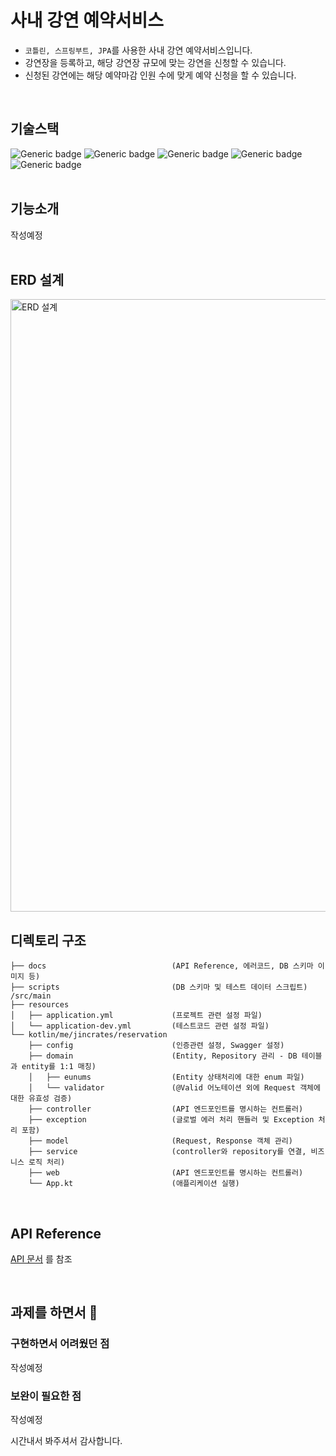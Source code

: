 # 사내 강연 예약서비스
- `코틀린, 스프링부트, JPA`를 사용한 사내 강연 예약서비스입니다.
- 강연장을 등록하고, 해당 강연장 규모에 맞는 강연을 신청할 수 있습니다.
- 신청된 강연에는 해당 예약마감 인원 수에 맞게 예약 신청을 할 수 있습니다.
<br/>

## 기술스택
![Generic badge](https://img.shields.io/badge/1.6.21-kotlin-7F52FF.svg)
![Generic badge](https://img.shields.io/badge/17-OpenJDK-537E99.svg)
![Generic badge](https://img.shields.io/badge/2.7.2-SpringBoot-6DB33F.svg)
![Generic badge](https://img.shields.io/badge/8.0-MySQL-01578B.svg)
![Generic badge](https://img.shields.io/badge/5.0-JUnit-DD524A.svg)
<br/><br/>

## 기능소개
작성예정
<br/><br/>

## ERD 설계
<img width="980" alt="ERD 설계" src="https://user-images.githubusercontent.com/53418946/184529238-712b27ab-5449-4533-aabd-2828475b2b49.png">
<br/>

## 디렉토리 구조
```
├── docs                            (API Reference, 에러코드, DB 스키마 이미지 등)
├── scripts                         (DB 스키마 및 테스트 데이터 스크립트)
/src/main
├── resources
│   ├── application.yml             (프로젝트 관련 설정 파일)
│   └── application-dev.yml         (테스트코드 관련 설정 파일)
└── kotlin/me/jincrates/reservation
    ├── config                      (인증관련 설정, Swagger 설정)
    ├── domain                      (Entity, Repository 관리 - DB 테이블과 entity를 1:1 매칭)
    │   ├── eunums                  (Entity 상태처리에 대한 enum 파일)
    │   └── validator               (@Valid 어노테이션 외에 Request 객체에 대한 유효성 검증)
    ├── controller                  (API 엔드포인트를 명시하는 컨트롤러)
    ├── exception                   (글로벌 에러 처리 핸들러 및 Exception 처리 포함)
    ├── model                       (Request, Response 객체 관리)
    ├── service                     (controller와 repository를 연결, 비즈니스 로직 처리)
    ├── web                         (API 엔드포인트를 명시하는 컨트롤러)
    └── App.kt                      (애플리케이션 실행)
``` 
<br/>

## API Reference
[API 문서](https://github.com/jincrates/lecture-reservation-service/blob/main/docs/apis.md) 를 참조 

<br/>

## 과제를 하면서 🤔 

### 구현하면서 어려웠던 점
작성예정

### 보완이 필요한 점
작성예정

시간내서 봐주셔서 감사합니다.
